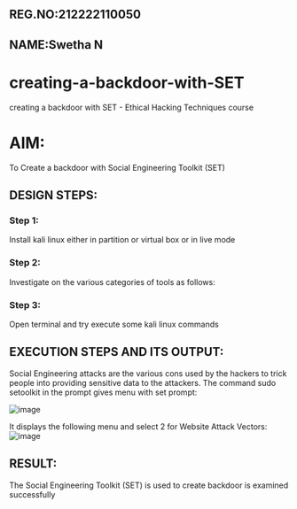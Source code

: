 ## REG.NO:212222110050
## NAME:Swetha N
# creating-a-backdoor-with-SET
creating a backdoor with SET - Ethical Hacking Techniques course

# AIM:
To Create a backdoor with Social Engineering Toolkit (SET)

## DESIGN STEPS:

### Step 1:

Install kali linux either in partition or virtual box or in live mode


### Step 2:

Investigate on the various categories of tools as follows:

### Step 3:

Open terminal and try execute some kali linux commands

## EXECUTION STEPS AND ITS OUTPUT:
Social Engineering attacks are the various cons used by the hackers to trick people into providing sensitive data to the attackers. 
The command sudo setoolkit in the prompt gives menu with set prompt:

![image](https://github.com/user-attachments/assets/840838a3-7c26-4067-8fcb-aff649ef16d7)

It displays the following menu and select 2 for Website Attack Vectors:
![image](https://github.com/user-attachments/assets/f055fad9-f84f-47d2-b614-91692f0da1bd)






## RESULT:
The Social Engineering Toolkit (SET) is used to create backdoor is  examined successfully
